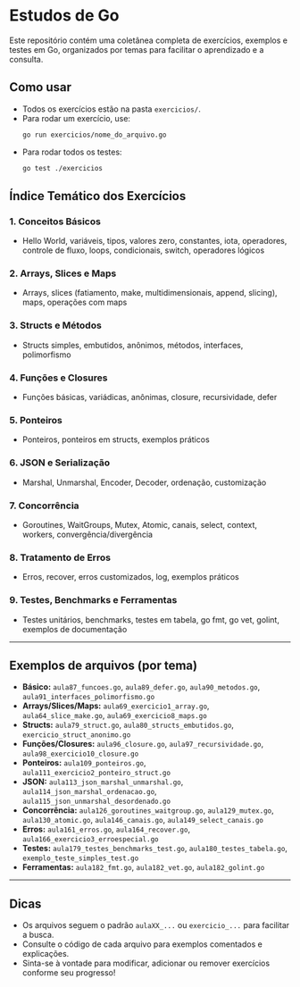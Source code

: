 # Estudos de Go

Este repositório contém uma coletânea completa de exercícios, exemplos e testes em Go, organizados por temas para facilitar o aprendizado e a consulta.

## Como usar

- Todos os exercícios estão na pasta `exercicios/`.
- Para rodar um exercício, use:
  ```bash
  go run exercicios/nome_do_arquivo.go
  ```
- Para rodar todos os testes:
  ```bash
  go test ./exercicios
  ```

## Índice Temático dos Exercícios

### 1. Conceitos Básicos
- Hello World, variáveis, tipos, valores zero, constantes, iota, operadores, controle de fluxo, loops, condicionais, switch, operadores lógicos

### 2. Arrays, Slices e Maps
- Arrays, slices (fatiamento, make, multidimensionais, append, slicing), maps, operações com maps

### 3. Structs e Métodos
- Structs simples, embutidos, anônimos, métodos, interfaces, polimorfismo

### 4. Funções e Closures
- Funções básicas, variádicas, anônimas, closure, recursividade, defer

### 5. Ponteiros
- Ponteiros, ponteiros em structs, exemplos práticos

### 6. JSON e Serialização
- Marshal, Unmarshal, Encoder, Decoder, ordenação, customização

### 7. Concorrência
- Goroutines, WaitGroups, Mutex, Atomic, canais, select, context, workers, convergência/divergência

### 8. Tratamento de Erros
- Erros, recover, erros customizados, log, exemplos práticos

### 9. Testes, Benchmarks e Ferramentas
- Testes unitários, benchmarks, testes em tabela, go fmt, go vet, golint, exemplos de documentação

---

## Exemplos de arquivos (por tema)

- **Básico:** `aula87_funcoes.go`, `aula89_defer.go`, `aula90_metodos.go`, `aula91_interfaces_polimorfismo.go`
- **Arrays/Slices/Maps:** `aula69_exercicio1_array.go`, `aula64_slice_make.go`, `aula69_exercicio8_maps.go`
- **Structs:** `aula79_struct.go`, `aula80_structs_embutidos.go`, `exercicio_struct_anonimo.go`
- **Funções/Closures:** `aula96_closure.go`, `aula97_recursividade.go`, `aula98_exercicio10_closure.go`
- **Ponteiros:** `aula109_ponteiros.go`, `aula111_exercicio2_ponteiro_struct.go`
- **JSON:** `aula113_json_marshal_unmarshal.go`, `aula114_json_marshal_ordenacao.go`, `aula115_json_unmarshal_desordenado.go`
- **Concorrência:** `aula126_goroutines_waitgroup.go`, `aula129_mutex.go`, `aula130_atomic.go`, `aula146_canais.go`, `aula149_select_canais.go`
- **Erros:** `aula161_erros.go`, `aula164_recover.go`, `aula166_exercicio3_erroespecial.go`
- **Testes:** `aula179_testes_benchmarks_test.go`, `aula180_testes_tabela.go`, `exemplo_teste_simples_test.go`
- **Ferramentas:** `aula182_fmt.go`, `aula182_vet.go`, `aula182_golint.go`

---

## Dicas
- Os arquivos seguem o padrão `aulaXX_...` ou `exercicio_...` para facilitar a busca.
- Consulte o código de cada arquivo para exemplos comentados e explicações.
- Sinta-se à vontade para modificar, adicionar ou remover exercícios conforme seu progresso! 